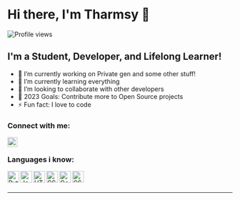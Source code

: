 # Hi there, I'm Tharmsy 👋

![Profile views](https://komarev.com/ghpvc/?username=TharmsyXD&color=blue)

## I'm a Student, Developer, and Lifelong Learner!

- 🔭 I’m currently working on Private gen and some other stuff!
- 🌱 I’m currently learning everything
- 👯 I’m looking to collaborate with other developers
- 🥅 2023 Goals: Contribute more to Open Source projects
- ⚡ Fun fact: I love to code

### Connect with me:

[<img align="left" alt="Tharmsy | Email" width="22px" src="https://cdn.jsdelivr.net/npm/simple-icons@v3/icons/gmail.svg" />][gmail]

<br />

### Languages i know:

<img align="left" alt="Python" width="26px" src="https://raw.githubusercontent.com/jmnote/z-icons/master/svg/python.svg" />
<img align="left" alt="JavaScript" width="26px" src="https://raw.githubusercontent.com/jmnote/z-icons/master/svg/javascript.svg" />
<img align="left" alt="HTML5" width="26px" src="https://languages.abranhe.com/languages/html.png" />
<img align="left" alt="CSS3" width="26px" src="https://languages.abranhe.com/languages/css.png" />
<img align="left" alt="Go" width="26px" src="https://www.google.com/url?sa=i&url=https%3A%2F%2Fgo.dev%2Fblog%2Fgo-brand%2FGo-Logo%2FPNG%2F&psig=AOvVaw0ix1sKgjsauJ_unnYqVshj&ust=1684346530855000&source=images&cd=vfe&ved=0CBEQjRxqFwoTCLDikfe1-v4CFQAAAAAdAAAAABAE" />
<img align="left" alt="CSS3" width="26px" src="https://languages.abranhe.com/languages/css.png" />

<br />
<br />

---


[gmail]: mailto:tharmsy@transgender.army
